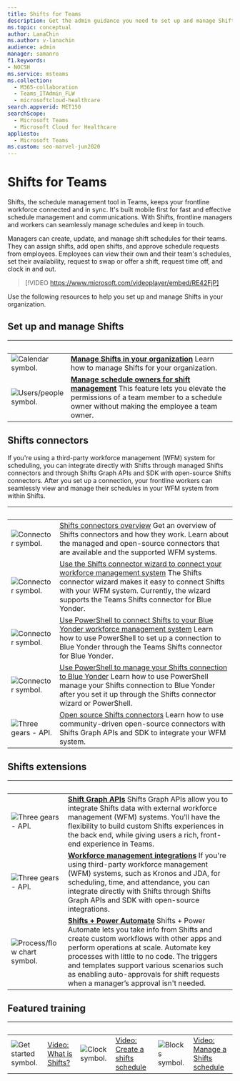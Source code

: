 ```yaml
---
title: Shifts for Teams
description: Get the admin guidance you need to set up and manage Shifts, the schedule management tool, in Teams.
ms.topic: conceptual
author: LanaChin
ms.author: v-lanachin
audience: admin
manager: samanro
f1.keywords:
- NOCSH
ms.service: msteams
ms.collection: 
  - M365-collaboration
  - Teams_ITAdmin_FLW
  - microsoftcloud-healthcare
search.appverid: MET150
searchScope:
  - Microsoft Teams
  - Microsoft Cloud for Healthcare
appliesto: 
  - Microsoft Teams
ms.custom: seo-marvel-jun2020
---
```


# Shifts for Teams

Shifts, the schedule management tool in Teams, keeps your frontline workforce connected and in sync. It's built mobile first for fast and effective schedule management and communications. With Shifts, frontline managers and workers can seamlessly manage schedules and keep in touch.

Managers can create, update, and manage shift schedules for their teams. They can assign shifts, add open shifts, and approve schedule requests from employees. Employees can view their own and their team's schedules, set their availability, request to swap or offer a shift, request time off, and clock in and out.

> [!VIDEO https://www.microsoft.com/videoplayer/embed/RE42FjP]

Use the following resources to help you set up and manage Shifts in your organization.

## Set up and manage Shifts

|&nbsp;  |&nbsp; |
|---------|---------|
|<img src="/office/media/icons/calendar-teams.png" alt="Calendar symbol.">|**[Manage Shifts in your organization](shifts/manage-the-shifts-app-for-your-organization-in-teams.md)** Learn how to manage Shifts for your organization. |
|<img src="/office/media/icons/users-people.png" alt="Users/people symbol.">|**[Manage schedule owners for shift management](shifts/schedule-owner-for-shift-management.md)** This feature lets you elevate the permissions of a team member to a schedule owner without making the employee a team owner. |

## Shifts connectors

If you're using a third-party workforce management (WFM) system for scheduling, you can integrate directly with Shifts through managed Shifts connectors and through Shifts Graph APIs and SDK with open-source Shifts connectors. After you set up a connection, your frontline workers can seamlessly view and manage their schedules in your WFM system from within Shifts.

|&nbsp;  |&nbsp;  |
|---------|---------|
|<img src="/office/media/icons/connector-teams.png" alt="Connector symbol.">     | [Shifts connectors overview](shifts/shifts-connectors.md) Get an overview of Shifts connectors and how they work. Learn about the managed and open-source connectors that are available and the supported WFM systems.   |
|<img src="/office/media/icons/connector-teams.png" alt="Connector symbol.">    | [Use the Shifts connector wizard to connect your workforce management system](shifts/shifts-connector-wizard) The Shifts connector wizard makes it easy to connect Shifts with your WFM system. Currently, the wizard supports the Teams Shifts connector for Blue Yonder. 
|<img src="/office/media/icons/connector-teams.png" alt="Connector symbol.">    |[Use PowerShell to connect Shifts to your Blue Yonder workforce management system](shifts/shifts-connector-blue-yonder-powershell-setup.md) Learn how to use PowerShell to set up a connection to Blue Yonder through the Teams Shifts connector for Blue Yonder.         |
|<img src="/office/media/icons/connector-teams.png" alt="Connector symbol.">    | [Use PowerShell to manage your Shifts connection to Blue Yonder](/shifts-connector-powershell-manage.md) Learn how to use PowerShell manage your Shifts connection to Blue Yonder after you set it up through the Shifts connector wizard or PowerShell.     |
|<img src="/office/media/icons/api.png" alt="Three gears - API.">    | [Open source Shifts connectors](/microsoftteams/platform/samples/shifts-wfm-connectors) Learn how to use community-driven open-source connectors with Shifts Graph APIs and SDK to integrate your WFM system.    |

## Shifts extensions

|&nbsp;|&nbsp;|
| ------------- | ------------- |
| <img src="/office/media/icons/api.png" alt="Three gears - API."> | **[Shift Graph APIs](/graph/api/resources/shift)** Shifts Graph APIs allow you to integrate Shifts data with external workforce management  (WFM) systems. You'll have the flexibility to build custom Shifts experiences in the back end, while giving users a rich, front-end experience in Teams.             |
| <img src="/office/media/icons/api.png" alt="Three gears - API.">| **[Workforce management integrations](https://github.com/OfficeDev/Microsoft-Teams-Shifts-WFM-Connectors)** If you're using third-party workforce management (WFM) systems, such as Kronos and JDA, for scheduling, time, and attendance, you can integrate directly with Shifts through Shifts Graph APIs and SDK with open-source integrations. |
|<img src="/office/media/icons/process-flow-teams.png" alt="Process/flow chart symbol."> | **[Shifts + Power Automate](https://github.com/OfficeDev/Microsoft-Teams-Shifts-Power-Automate-Templates)** Shifts + Power Automate lets you take info from Shifts and create custom workflows with other apps and perform operations at scale. Automate key processes with little to no code. The triggers and templates support various scenarios such as enabling auto-approvals for shift requests when a manager’s approval isn't needed. |

## Featured training

|&nbsp;|&nbsp;|&nbsp;|&nbsp;|&nbsp;|&nbsp;|
| ------------- | ------------- | ------------- | ------------- | ------------- | ------------- |
| <img src="/office/media/icons/get-started-teams.png" alt="Get started symbol.">  |  [Video: What is Shifts?](https://support.office.com/article/what-is-shifts-f8efe6e4-ddb3-4d23-b81b-bb812296b821) |<img src="/office/media/icons/clock-teams.png" alt="Clock symbol."> |  [Video: Create a shifts schedule](https://support.microsoft.com/office/create-a-shifts-schedule-2b94ca38-36db-4a1c-8fee-f8f0fec9a984) |<img src="/office/media/icons/blocks-teams.png" alt="Blocks symbol.">|  [Video: Manage a Shifts schedule](https://support.microsoft.com/office/manage-and-view-a-shifts-schedule-63acda7b-ea39-441a-b1c6-c404a72e79f7) |

